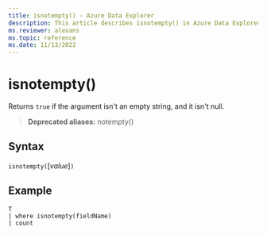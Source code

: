```yaml
---
title: isnotempty() - Azure Data Explorer
description: This article describes isnotempty() in Azure Data Explorer.
ms.reviewer: alexans
ms.topic: reference
ms.date: 11/13/2022
---
```

# isnotempty()

Returns `true` if the argument isn't an empty string, and it isn't null.

> **Deprecated aliases:** notempty()

## Syntax

`isnotempty(`[*value*]`)`

## Example

```kusto
T
| where isnotempty(fieldName)
| count
```
